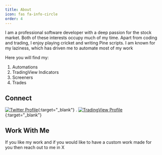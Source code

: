```yaml
---
title: About
icon: fas fa-info-circle
order: 4
---
```


<!-- > Add Markdown syntax content to file `_tabs/about.md`{: .filepath } and it will show up on this page.
{: .prompt-tip } -->


I am a professional software developer with a deep passion for the stock market. Both of these interests occupy much of my time. Apart from coding and trading, I enjoy playing cricket and writing Pine scripts. I am known for my laziness, which has driven me to automate most of my work

Here you will find my:
1. Automations
2. TradingView Indicators
3. Screeners
4. Trades

## Connect

[![Twitter Profile](https://img.icons8.com/?size=68&id=ClbD5JTFM7FA&format=png&color=000000)](https://x.com/EquityCraze){:target="_blank"} . [![TradingView Profile](https://avatars.githubusercontent.com/u/7644688?s=64&v=4)](https://in.tradingview.com/u/EquityCraze/){:target="_blank"}

## Work With Me

If you like my work and if you would like to have a custom work made for you then reach out to me in X
